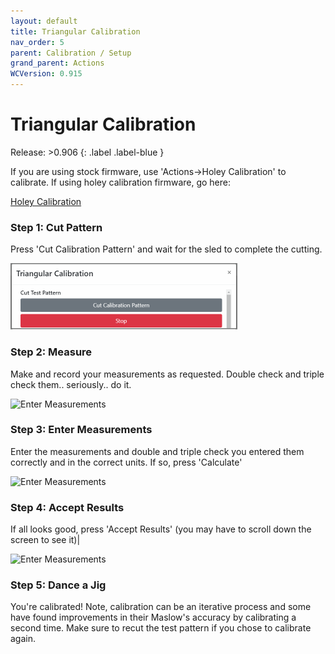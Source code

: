 ```yaml
---
layout: default
title: Triangular Calibration
nav_order: 5
parent: Calibration / Setup
grand_parent: Actions
WCVersion: 0.915
---
```

# Triangular Calibration

Release: >0.906
{: .label .label-blue }

If you are using stock firmware, use 'Actions->Holey Calibration' to calibrate.  If using holey calibration firmware, go here:
 
 [Holey Calibration](Actions/Calibration-Setup/holeyCalibration.md)

### Step 1: Cut Pattern 

Press 'Cut Calibration Pattern' and wait for the sled to complete the cutting.

![Cut Pattern](../../assets/triangularCalibration/cutPattern.png)


### Step 2: Measure
 
Make and record your measurements as requested.  Double check and triple check them.. seriously.. do it.

![Enter Measurements](../assets/triangularCalibration/measurements.png)


### Step 3: Enter Measurements

Enter the measurements and double and triple check you entered them correctly and in the correct units.  If so, press 'Calculate'

![Enter Measurements](../assets/triangularCalibration/calculate.png)


### Step 4: Accept Results

If all looks good, press 'Accept Results' (you may have to scroll down the screen to see it)|

![Enter Measurements](../assets/triangularCalibration/acceptResults.png)

### Step 5: Dance a Jig

You're calibrated!  Note, calibration can be an iterative process and some have found improvements in their Maslow's accuracy by calibrating a second time.  Make sure to recut the test pattern if you chose to calibrate again.
